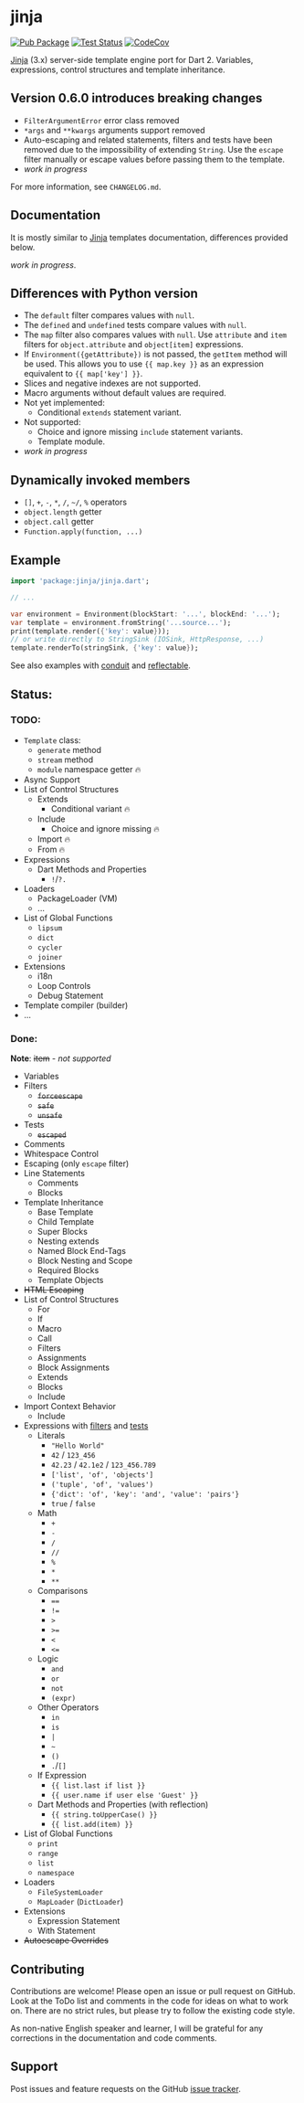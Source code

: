 # jinja

[![Pub Package][pub_icon]][pub]
[![Test Status][test_ci_icon]][test_ci]
[![CodeCov][codecov_icon]][codecov]

[Jinja][jinja] (3.x) server-side template engine port for Dart 2.
Variables, expressions, control structures and template inheritance.

## Version 0.6.0 introduces breaking changes
- `FilterArgumentError` error class removed
- `*args` and `**kwargs` arguments support removed
- Auto-escaping and related statements, filters and tests have been removed due to the impossibility of extending `String`.
  Use the `escape` filter manually or escape values before passing them to the template.
- _work in progress_

For more information, see `CHANGELOG.md`.

## Documentation
It is mostly similar to [Jinja][jinja_templates] templates documentation, differences provided below.

_work in progress_.

## Differences with Python version
- The `default` filter compares values with `null`.
- The `defined` and `undefined` tests compare values with `null`.
- The `map` filter also compares values with `null`.
  Use `attribute` and `item` filters for `object.attribute` and `object[item]` expressions.
- If `Environment({getAttribute})` is not passed, the `getItem` method will be used.
  This allows you to use `{{ map.key }}` as an expression equivalent to `{{ map['key'] }}`.
- Slices and negative indexes are not supported.
- Macro arguments without default values are required.
- Not yet implemented:
  - Conditional `extends` statement variant.
- Not supported:
  - Choice and ignore missing `include` statement variants.
  - Template module.
- _work in progress_

## Dynamically invoked members
- `[]`, `+`, `-`, `*`, `/`, `~/`, `%` operators
- `object.length` getter
- `object.call` getter
- `Function.apply(function, ...)`

## Example
```dart
import 'package:jinja/jinja.dart';

// ...

var environment = Environment(blockStart: '...', blockEnd: '...');
var template = environment.fromString('...source...');
print(template.render({'key': value}));
// or write directly to StringSink (IOSink, HttpResponse, ...)
template.renderTo(stringSink, {'key': value});
```

See also examples with [conduit][conduit_example] and
[reflectable][reflectable_example].

## Status:
### TODO:
- `Template` class:
  - `generate` method
  - `stream` method
  - `module` namespace getter 🔥
- Async Support
- List of Control Structures
  - Extends
    - Conditional variant 🔥
  - Include
    - Choice and ignore missing 🔥
  - Import 🔥
  - From 🔥
- Expressions
  - Dart Methods and Properties
    - `!`/`?.`
- Loaders
  - PackageLoader (VM)
  - ...
- List of Global Functions
  - `lipsum`
  - `dict`
  - `cycler`
  - `joiner`
- Extensions
  - i18n
  - Loop Controls
  - Debug Statement
- Template compiler (builder)
- ...

### Done:
**Note**: ~~item~~ - _not supported_
- Variables
- Filters
  - ~~`forceescape`~~
  - ~~`safe`~~
  - ~~`unsafe`~~
- Tests
  - ~~`escaped`~~
- Comments
- Whitespace Control
- Escaping (only `escape` filter)
- Line Statements
  - Comments
  - Blocks
- Template Inheritance
  - Base Template
  - Child Template
  - Super Blocks
  - Nesting extends
  - Named Block End-Tags
  - Block Nesting and Scope
  - Required Blocks
  - Template Objects
- ~~HTML Escaping~~
- List of Control Structures
  - For
  - If
  - Macro
  - Call
  - Filters
  - Assignments
  - Block Assignments
  - Extends
  - Blocks
  - Include
- Import Context Behavior
  - Include
- Expressions with [filters][filters] and [tests][tests]
  - Literals
    - `"Hello World"`
    - `42` / `123_456`
    - `42.23` / `42.1e2` / `123_456.789`
    - `['list', 'of', 'objects']`
    - `('tuple', 'of', 'values')`
    - `{'dict': 'of', 'key': 'and', 'value': 'pairs'}`
    - `true` / `false`
  - Math
    - `+`
    - `-`
    - `/`
    - `//`
    - `%`
    - `*`
    - `**`
  - Comparisons
    - `==`
    - `!=`
    - `>`
    - `>=`
    - `<`
    - `<=`
  - Logic
    - `and`
    - `or`
    - `not`
    - `(expr)`
  - Other Operators
    - `in`
    - `is`
    - `|`
    - `~`
    - `()`
    - `.`/`[]`
  - If Expression
    - `{{ list.last if list }}`
    - `{{ user.name if user else 'Guest' }}`
  - Dart Methods and Properties (with reflection)
    - `{{ string.toUpperCase() }}`
    - `{{ list.add(item) }}`
- List of Global Functions
  - `print`
  - `range`
  - `list`
  - `namespace`
- Loaders
  - `FileSystemLoader`
  - `MapLoader` (`DictLoader`)
- Extensions
  - Expression Statement
  - With Statement
- ~~Autoescape Overrides~~

## Contributing
Contributions are welcome! Please open an issue or pull request on GitHub.
Look at the ToDo list and comments in the code for ideas on what to work on.
There are no strict rules, but please try to follow the existing code style.

As non-native English speaker and learner, I will be grateful for any
corrections in the documentation and code comments.

## Support
Post issues and feature requests on the GitHub [issue tracker][issues].

[pub_icon]: https://img.shields.io/pub/v/jinja.svg
[pub]: https://pub.dev/packages/jinja
[test_ci_icon]: https://github.com/ykmnkmi/jinja.dart/actions/workflows/test.yaml/badge.svg
[test_ci]: https://github.com/ykmnkmi/jinja.dart/actions/workflows/test.yaml
[codecov_icon]: https://codecov.io/gh/ykmnkmi/jinja.dart/branch/main/graph/badge.svg?token=PRP3DHMO48
[codecov]: https://codecov.io/gh/ykmnkmi/jinja.dart
[jinja]: https://www.palletsprojects.com/p/jinja
[jinja_templates]: https://jinja.palletsprojects.com/en/3.0.x/templates
[conduit_example]: https://github.com/ykmnkmi/jinja_conduit_example
[reflectable_example]: https://github.com/ykmnkmi/jinja_reflectable_example
[filters]: https://github.com/ykmnkmi/jinja.dart/blob/master/lib/src/filters.dart
[tests]: https://github.com/ykmnkmi/jinja.dart/blob/master/lib/src/tests.dart
[issues]: https://github.com/ykmnkmi/jinja.dart/issues